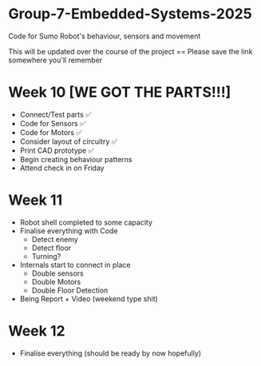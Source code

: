 # Group-7-Embedded-Systems-2025
Code for Sumo Robot's behaviour, sensors and movement

This will be updated over the course of the project == Please save the link somewhere you'll remember

# Week 10 [WE GOT THE PARTS!!!]
- Connect/Test parts ✅
- Code for Sensors ✅
- Code for Motors ✅
- Consider layout of circuitry ✅
- Print CAD prototype ✅
- Begin creating behaviour patterns
- Attend check in on Friday 

# Week 11
- Robot shell completed to some capacity
- Finalise everything with Code
  -   Detect enemy
  -   Detect floor
  -   Turning?
- Internals start to connect in place
  - Double sensors
  - Double Motors
  - Double Floor Detection
- Being Report + Video (weekend type shit)

# Week 12
- Finalise everything (should be ready by now hopefully) 


